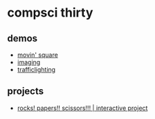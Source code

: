 # compsci thirty

## demos
- [movin' square](movingsquare)
- [imaging](imagedemo)
- [trafficlighting](trafficlighting)
## projects
- [rocks! papers!! scissors!!! | interactive project](interactivescene)
